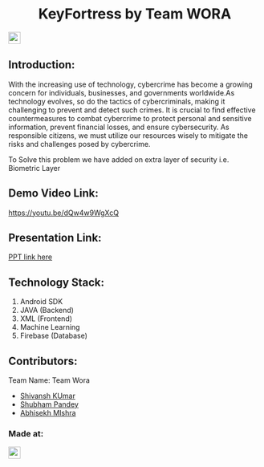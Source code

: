 <h1 align="center">KeyFortress by Team WORA</h1>
<p align="center">
</p>

<a href="https://hack36.com"> <img src="https://i.postimg.cc/RFFWF4vg/built-at-hack.jpg" height=24px> </a>


## Introduction:
With the increasing use of technology, cybercrime has become a growing concern for individuals, businesses, and governments worldwide.As technology evolves, so do the tactics of cybercriminals, making it challenging to prevent and detect such crimes. It is crucial to find effective countermeasures to combat cybercrime to protect personal and sensitive information, prevent financial losses, and ensure cybersecurity. As responsible citizens, we must utilize our resources wisely to mitigate the risks and challenges posed by cybercrime.

To Solve this problem we have added on extra layer of security i.e. Biometric Layer
  
## Demo Video Link:
  <a href="https://youtu.be/dQw4w9WgXcQ">https://youtu.be/dQw4w9WgXcQ</a>
  
## Presentation Link:
  <a href="https://www.canva.com/design/DAFeL9kAmVs/eLGgHlJGtpiKFAKnobdA6w/view?utm_content=DAFeL9kAmVs&utm_campaign=designshare&utm_medium=link2&utm_source=sharebutton"> PPT link here </a>
  

## Technology Stack:
  1) Android SDK
  2) JAVA (Backend)
  3) XML (Frontend)
  4) Machine Learning
  4) Firebase (Database)
  

## Contributors:

Team Name: Team Wora

* [Shivansh KUmar](https://github.com/codeXstalker)
* [Shubham Pandey](https://github.com/shubh4122)
* [Abhisekh MIshra](https://github.com/developer-ishan)


### Made at:
<a href="https://hack36.com"> <img src="https://i.postimg.cc/RFFWF4vg/built-at-hack.jpg" height=24px> </a>
